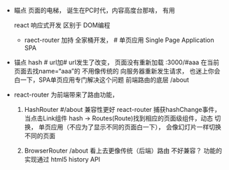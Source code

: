 - 瞄点 
    页面的电梯， 诞生在PC时代，内容高度台那啥， 有用

    react  响应式开发  区别于 DOM编程
    + raect-router 加持  全家桶开发， # 单页应用 Single Page Application   SPA 

- 锚点   hash  #  url加#
    url发生了改变， 页面没有重新加载
    :3000/#aaa   在当前页面去找name=“aaa”的<a>
    不用像传统的<a> 向服务器重新发生请求， 也迷上你会白一下，SPA单页应用专门解决这个问题 
    前端路由的底层  /about

- react-router 为前端带来了路由功能，
    1. HashRouter   #/about     兼容性更好
        react-router 捕获hashChange事件，  当点击Link组件  hash -> Routes(Route)找到相应的页面级组件，动态
        切换， 单页应用（不应为了显示不同的页面白一下）， 会像幻灯片一样切换不同的页面
        
    2. BrowserRouter   /about   看上去更像传统（后端）路由
        不好兼容？  功能的实现通过 html5 history API

 
